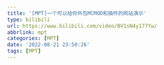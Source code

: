 ```yaml
---
title: '[MPT]一个可以给你外包MCMOD和插件的网站演示'
type: bilibili
url: https://www.bilibili.com/video/BV1sN4y177Yw/
abbrlink: mpt
categories: [MPT]
date: '2022-08-21 23:50:26'
tags: [MPT]
---
```

